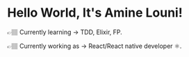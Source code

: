 # Hello World, It's Amine Louni! 
  
👉🏽 Currently learning -> TDD, Elixir, FP.

👉🏽 Currently working as -> React/React native developer ⚛.

 


 

